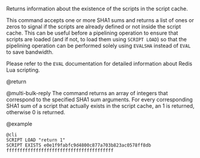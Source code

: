 Returns information about the existence of the scripts in the script cache.

This command accepts one or more SHA1 sums and returns a list of ones or zeros
to signal if the scripts are already defined or not inside the script cache.
This can be useful before a pipelining operation to ensure that scripts are
loaded (and if not, to load them using `SCRIPT LOAD`) so that the pipelining
operation can be performed solely using `EVALSHA` instead of `EVAL` to save
bandwidth.

Please refer to the `EVAL` documentation for detailed information about Redis
Lua scripting.

@return

@multi-bulk-reply The command returns an array of integers that correspond to
the specified SHA1 sum arguments. For every corresponding SHA1 sum of a script
that actually exists in the script cache, an 1 is returned, otherwise 0 is
returned.

@example

    @cli
    SCRIPT LOAD "return 1"
    SCRIPT EXISTS e0e1f9fabfc9d4800c877a703b823ac0578ff8db ffffffffffffffffffffffffffffffffffffffff
